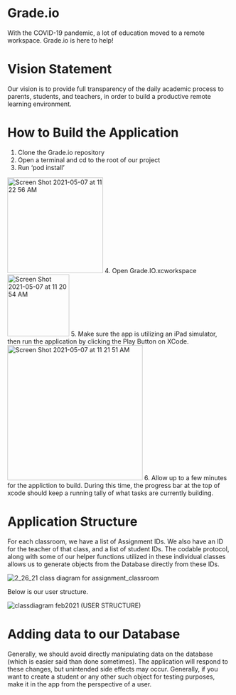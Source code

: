 # Grade.io
With the COVID-19 pandemic, a lot of education moved to a remote workspace.  Grade.io is here to help!
#
# Vision Statement
Our vision is to provide full transparency of the daily academic process to parents, students, and teachers, in order to build a productive remote learning environment.
#
# How to Build the Application
1. Clone the Grade.io repository 
2. Open a terminal and cd to the root of our project
3. Run ‘pod install’
<img width="215" alt="Screen Shot 2021-05-07 at 11 22 56 AM" src="https://user-images.githubusercontent.com/49224676/117492571-9fd3ad80-af26-11eb-8818-c46de2141212.png">
4. Open Grade.IO.xcworkspace
<img width="139" alt="Screen Shot 2021-05-07 at 11 20 54 AM" src="https://user-images.githubusercontent.com/49224676/117492321-4b303280-af26-11eb-8d8f-46296d70e4d7.png">
5. Make sure the app is utilizing an iPad simulator, then run the application by clicking the Play Button on XCode.
<img width="304" alt="Screen Shot 2021-05-07 at 11 21 51 AM" src="https://user-images.githubusercontent.com/49224676/117492427-6dc24b80-af26-11eb-995c-f98a983e87ad.png">
6. Allow up to a few minutes for the appliction to build.  During this time, the progress bar at the top of xcode should keep a running tally of what tasks are currently building.

# Application Structure

For each classroom, we have a list of Assignment IDs. We also have an ID for the teacher of that class, and a list of student IDs. 
The codable protocol, along with some of our helper functions utilized in these individual classes allows us to generate objects from the Database directly from these IDs.

![2_26_21 class diagram for assignment_classroom](https://user-images.githubusercontent.com/37358652/117493788-4d938c00-af28-11eb-8ae6-f5732a78feb4.png)

Below is our user structure.

![classdiagram feb2021 (USER STRUCTURE)](https://user-images.githubusercontent.com/37358652/117494023-9b0ff900-af28-11eb-8e2b-6f128a34362e.png)

# Adding data to our Database

Generally, we should avoid directly manipulating data on the database (which is easier said than done sometimes). The application will respond to these changes, but unintended side effects may occur. Generally, if you want to create a student or any other such object for testing purposes, make it in the app from the perspective of a user.


